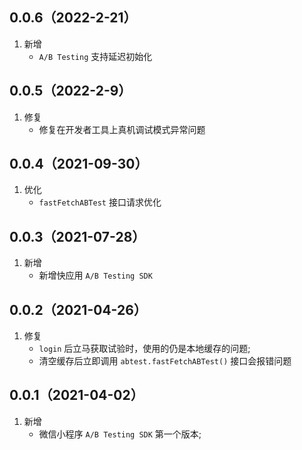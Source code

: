 ## 0.0.6（2022-2-21）

1. 新增
   - `A/B Testing` 支持延迟初始化

## 0.0.5（2022-2-9）

1. 修复
   - 修复在开发者工具上真机调试模式异常问题


## 0.0.4（2021-09-30）

1. 优化
   - `fastFetchABTest` 接口请求优化

## 0.0.3（2021-07-28）

1. 新增
   - 新增快应用 `A/B Testing SDK`

## 0.0.2（2021-04-26）

1. 修复
   - `login` 后立马获取试验时，使用的仍是本地缓存的问题;
   - 清空缓存后立即调用 `abtest.fastFetchABTest()` 接口会报错问题

## 0.0.1（2021-04-02）

1. 新增
   - 微信小程序 `A/B Testing SDK` 第一个版本;
